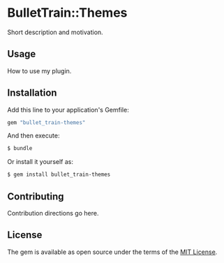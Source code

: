 # BulletTrain::Themes
Short description and motivation.

## Usage
How to use my plugin.

## Installation
Add this line to your application's Gemfile:

```ruby
gem "bullet_train-themes"
```

And then execute:
```bash
$ bundle
```

Or install it yourself as:
```bash
$ gem install bullet_train-themes
```

## Contributing
Contribution directions go here.

## License
The gem is available as open source under the terms of the [MIT License](https://opensource.org/licenses/MIT).
